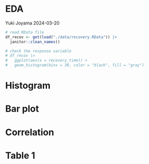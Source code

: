 EDA
================
Yuki Joyama
2024-03-20

``` r
# read RData file
df_recov <- get(load("./data/recovery.RData")) |> 
  janitor::clean_names()

# check the response variable
# df_recov |> 
#   ggplot(aes(x = recovery_time)) +
#   geom_histogram(bins = 30, color = "black", fill = "gray")
```

# Histogram

# Bar plot

# Correlation

# Table 1
